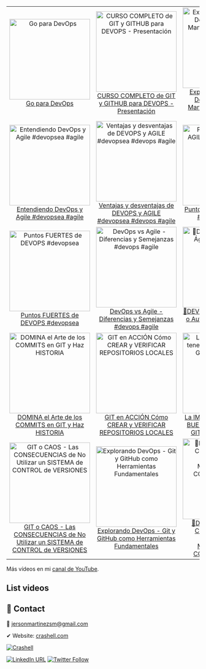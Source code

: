 <!-- YOUTUBE-VIDEOS-LIST-BEGIN -->
<table><tr><td align="center"><a href="https://www.youtube.com/watch?v=o8MFI4VRkmg"><img src="https://img.youtube.com/vi/o8MFI4VRkmg/0.jpg" alt="Go para DevOps" style="width:210px;"><br>Go para DevOps</a></td><td align="center"><a href="https://www.youtube.com/watch?v=NPM62BMnLS4"><img src="https://img.youtube.com/vi/NPM62BMnLS4/0.jpg" alt="CURSO COMPLETO de GIT y GITHUB para DEVOPS - Presentación" style="width:210px;"><br>CURSO COMPLETO de GIT y GITHUB para DEVOPS - Presentación</a></td><td align="center"><a href="https://www.youtube.com/watch?v=g3xLye3LDWs"><img src="https://img.youtube.com/vi/g3xLye3LDWs/0.jpg" alt="Explorando el Universo DevOps con Jerson Martínez: Git y GitHub al Máximo" style="width:210px;"><br>Explorando el Universo DevOps con Jerson Martínez: Git y GitHub al Máximo</a></td></tr><tr><td align="center"><a href="https://www.youtube.com/watch?v=UWDj87JuGcU"><img src="https://img.youtube.com/vi/UWDj87JuGcU/0.jpg" alt="Entendiendo DevOps y Agile #devopsea #agile" style="width:210px;"><br>Entendiendo DevOps y Agile #devopsea #agile</a></td><td align="center"><a href="https://www.youtube.com/watch?v=kVJAWXVY-UY"><img src="https://img.youtube.com/vi/kVJAWXVY-UY/0.jpg" alt="Ventajas y desventajas de DEVOPS y AGILE #devopsea #devops #agile" style="width:210px;"><br>Ventajas y desventajas de DEVOPS y AGILE #devopsea #devops #agile</a></td><td align="center"><a href="https://www.youtube.com/watch?v=ucLcOnrYu_0"><img src="https://img.youtube.com/vi/ucLcOnrYu_0/0.jpg" alt="Puntos FUERTES de AGILE #devopsea #agile" style="width:210px;"><br>Puntos FUERTES de AGILE #devopsea #agile</a></td></tr><tr><td align="center"><a href="https://www.youtube.com/watch?v=GtDY57z0ngY"><img src="https://img.youtube.com/vi/GtDY57z0ngY/0.jpg" alt="Puntos FUERTES de DEVOPS #devopsea" style="width:210px;"><br>Puntos FUERTES de DEVOPS #devopsea</a></td><td align="center"><a href="https://www.youtube.com/watch?v=apgsqgHn5ZE"><img src="https://img.youtube.com/vi/apgsqgHn5ZE/0.jpg" alt="DevOps vs Agile - Diferencias y Semejanzas #devops #agile" style="width:210px;"><br>DevOps vs Agile - Diferencias y Semejanzas #devops #agile</a></td><td align="center"><a href="https://www.youtube.com/watch?v=_V5HbUxaQ5I"><img src="https://img.youtube.com/vi/_V5HbUxaQ5I/0.jpg" alt="🥊DEVOPS vs AGILE - 🔄 Ágil o Automatizado #DevOps #Agile" style="width:210px;"><br>🥊DEVOPS vs AGILE - 🔄 Ágil o Automatizado #DevOps #Agile</a></td></tr><tr><td align="center"><a href="https://www.youtube.com/watch?v=SGk9Ca7htSQ"><img src="https://img.youtube.com/vi/SGk9Ca7htSQ/0.jpg" alt="DOMINA el Arte de los COMMITS en GIT y Haz HISTORIA" style="width:210px;"><br>DOMINA el Arte de los COMMITS en GIT y Haz HISTORIA</a></td><td align="center"><a href="https://www.youtube.com/watch?v=xwQbIUezRSs"><img src="https://img.youtube.com/vi/xwQbIUezRSs/0.jpg" alt="GIT en ACCIÓN   Cómo CREAR y VERIFICAR REPOSITORIOS LOCALES" style="width:210px;"><br>GIT en ACCIÓN   Cómo CREAR y VERIFICAR REPOSITORIOS LOCALES</a></td><td align="center"><a href="https://www.youtube.com/watch?v=-CMfAg5g6mU"><img src="https://img.youtube.com/vi/-CMfAg5g6mU/0.jpg" alt="La IMPORTANCIA de tener BUENAS BASES en GIT y GITHUB para DEVOPS" style="width:210px;"><br>La IMPORTANCIA de tener BUENAS BASES en GIT y GITHUB para DEVOPS</a></td></tr><tr><td align="center"><a href="https://www.youtube.com/watch?v=rOFffboGrto"><img src="https://img.youtube.com/vi/rOFffboGrto/0.jpg" alt="GIT o CAOS - Las CONSECUENCIAS de No Utilizar un SISTEMA de CONTROL de VERSIONES" style="width:210px;"><br>GIT o CAOS - Las CONSECUENCIAS de No Utilizar un SISTEMA de CONTROL de VERSIONES</a></td><td align="center"><a href="https://www.youtube.com/watch?v=YqJTKjpa32A"><img src="https://img.youtube.com/vi/YqJTKjpa32A/0.jpg" alt="Explorando DevOps - Git y GitHub como Herramientas Fundamentales" style="width:210px;"><br>Explorando DevOps - Git y GitHub como Herramientas Fundamentales</a></td><td align="center"><a href="https://www.youtube.com/watch?v=0GjUocrXFGY"><img src="https://img.youtube.com/vi/0GjUocrXFGY/0.jpg" alt="🥊DEVOPS vs AGILE 💥 Comprendiendo las DIFERENCIAS y MAXIMIZANDO la COLABORACIÓN 🔥🚀" style="width:210px;"><br>🥊DEVOPS vs AGILE 💥 Comprendiendo las DIFERENCIAS y MAXIMIZANDO la COLABORACIÓN 🔥🚀</a></td></tr><tr></tr></table>
<!-- YOUTUBE-VIDEOS-LIST-END -->

Más vídeos en mi [canal de YouTube](https://www.youtube.com/channel/UCHQb90WIYhLUObEc8uVJR6A).


## List videos

<!-- NO-YOUTUBE-VIDEOS-LIST:START -->
<!-- NO-YOUTUBE-VIDEOS-LIST:END -->

## 💬 Contact

💌 jersonmartinezsm@gmail.com

✔ Website: [crashell.com](https://www.crashell.com)

<a href="https://www.crashell.com/?suscribirse" target="_blank"><img alt="Crashell" src="https://img.shields.io/twitter/url?color=9cf&label=%40Crashell&logo=Crashell&logoColor=informational&style=for-the-badge&url=https%3A%2F%2Ftwitter.com%2Fantoniomorenosm"></a>

<a href="https://www.linkedin.com/in/jersonmartinezsm/" target="_blank"><img alt="LinkedIn URL" src="https://img.shields.io/twitter/url?label=Jerson%20Martinez&logo=linkedin&style=social&url=https%3A%2F%2Fwww.linkedin.com%2Fin%2Fjersonmartinezsm%2F"></a>
<a href="https://twitter.com/antoniomorenosm" target="_blank"><img alt="Twitter Follow" src="https://img.shields.io/twitter/follow/antoniomorenosm?label=S%C3%ADgueme%20en%20%40antoniomorenosm&style=social"></a>
